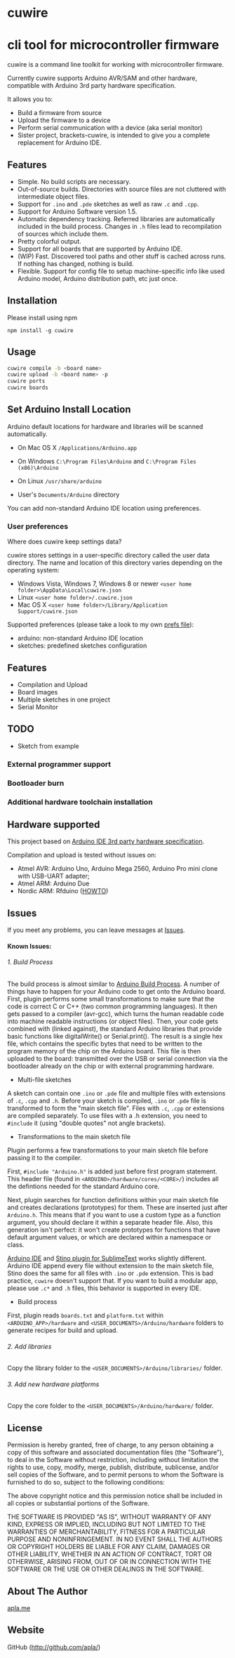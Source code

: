 # cuwire
cli tool for microcontroller firmware
====================

cuwire is a command line toolkit for working with microcontroller firmware.

Currently cuwire supports Arduino AVR/SAM and other hardware, compatible with
Arduino 3rd party hardware specification.

It allows you to:

 * Build a firmware from source
 * Upload the firmware to a device
 * Perform serial communication with a device (aka serial monitor)
 * Sister project, brackets-cuwire, is intended to give you a complete replacement for Arduino IDE.

## Features

 * Simple. No build scripts are necessary.
 * Out-of-source builds. Directories with source files are not cluttered with intermediate object files.
 * Support for `.ino` and `.pde` sketches as well as raw `.c` and `.cpp`.
 * Support for Arduino Software version 1.5.
 * Automatic dependency tracking. Referred libraries are automatically included in the build process. Changes in `.h` files lead to recompilation of sources which include them.
 * Pretty colorful output.
 * Support for all boards that are supported by Arduino IDE.
 * (WIP) Fast. Discovered tool paths and other stuff is cached across runs. If nothing has changed, nothing is build.
 * Flexible. Support for config file to setup machine-specific info like used Arduino model, Arduino distribution path, etc just once.

## Installation

Please install using npm

`npm install -g cuwire`

## Usage

``` sh
cuwire compile -b <board name>
cuwire upload -b <board name> -p
cuwire ports
cuwire boards
```

## Set Arduino Install Location

Arduino default locations for hardware and libraries will be scanned automatically.

* On Mac OS X `/Applications/Arduino.app`

* On Windows `C:\Program Files\Arduino` and `C:\Program Files (x86)\Arduino`

* On Linux `/usr/share/arduino`

* User's `Documents/Arduino` directory

You can add non-standard Arduino IDE location using preferences.

### User preferences

Where does cuwire keep settings data?

cuwire stores settings in a user-specific directory called the user data directory. The name and location of this directory varies depending on the operating system:

 * Windows Vista, Windows 7, Windows 8 or newer `<user home folder>\AppData\Local\cuwire.json`
 * Linux `<user home folder>/.cuwire.json`
 * Mac OS X `<user home folder>/Library/Application Support/cuwire.json`

Supported preferences (please take a look to my own [prefs file](https://gist.github.com/apla/6fe7410fd5de58a8ee71)):

 * arduino: non-standard Arduino IDE location
 * sketches: predefined sketches configuration

## Features

 * Compilation and Upload
 * Board images
 * Multiple sketches in one project
 * Serial Monitor

## TODO

 * Sketch from example

### External programmer support

### Bootloader burn

### Additional hardware toolchain installation

## Hardware supported

This project based on [Arduino IDE 3rd party hardware specification](https://github.com/arduino/Arduino/wiki/Arduino-IDE-1.5---3rd-party-Hardware-specification).

Compilation and upload is tested without issues on:

 * Atmel AVR: Arduino Uno, Arduino Mega 2560, Arduino Pro mini clone with USB-UART adapter;
 * Atmel ARM: Arduino Due
 * Nordic ARM: Rfduino ([HOWTO](https://github.com/apla/brackets-cuwire/wiki/platform:-RFDuino))

## Issues
If you meet any problems, you can leave messages at [Issues](https://github.com/apla/brackets-cuwire/issues).

#### Known Issues:

###### 1. Build Process

The build process is almost similar to [Arduino Build Process](http://arduino.cc/en/Hacking/BuildProcess).
A number of things have to happen for your Arduino code to get onto the Arduino board.
First, plugin performs some small transformations to make sure that the code is correct C or C++
(two common programming languages). It then gets passed to a compiler (avr-gcc),
which turns the human readable code into machine readable instructions (or object files).
Then, your code gets combined with (linked against), the standard Arduino libraries
that provide basic functions like digitalWrite() or Serial.print().
The result is a single hex file, which contains the specific bytes that need to be written
to the program memory of the chip on the Arduino board. This file is then uploaded to the board:
transmitted over the USB or serial connection via the bootloader already on the chip
or with external programming hardware.

* Multi-file sketches

A sketch can contain one `.ino` or `.pde` file and multiple files with extensions of `.c`, `.cpp` and `.h`.
Before your sketch is compiled, `.ino` or `.pde` file is transformed to form the "main sketch file".
Files with `.c`, `.cpp` or extensions are compiled separately. To use files with a .h extension,
you need to `#include` it (using "double quotes" not angle brackets).

* Transformations to the main sketch file

Plugin performs a few transformations to your main sketch file before passing it to the compiler.

First, `#include "Arduino.h"` is added just before first program statement. This header file
(found in `<ARDUINO>/hardware/cores/<CORE>/`) includes all the defintions needed for the standard Arduino core.

Next, plugin searches for function definitions within your main sketch file and creates declarations
(prototypes) for them. These are inserted just after `Arduino.h`. This means that if you want to use
a custom type as a function argument, you should declare it within a separate header file.
Also, this generation isn't perfect: it won't create prototypes for functions that have default argument values,
or which are declared within a namespace or class.

[Arduino IDE](http://arduino.cc) and [Stino plugin for SublimeText]() works slightly different.
Arduino IDE append every file without extension to the main sketch file, Stino does the same for
all files with `.ino` or `.pde` extension. This is bad practice, `cuwire` doesn't support that.
If you want to build a modular app, please use `.c*` and `.h` files, this behavior is supported in every IDE.

* Build process

First, plugin reads `boards.txt` and `platform.txt` within `<ARDUINO_APP>/hardware` and `<USER_DOCUMENTS>/Arduino/hardware`
folders to generate recipes for build and upload.

###### 2. Add libraries

Copy the library folder to the `<USER_DOCUMENTS>/Arduino/libraries/` folder.

###### 3. Add new hardware platforms

Copy the core folder to the `<USER_DOCUMENTS>/Arduino/hardware/` folder.

## License
Permission is hereby granted, free of charge, to any person obtaining a copy of this software and associated
documentation files (the "Software"), to deal in the Software without restriction, including without limitation
the rights to use, copy, modify, merge, publish, distribute, sublicense, and/or sell copies of the Software,
and to permit persons to whom the Software is furnished to do so, subject to the following conditions:

The above copyright notice and this permission notice shall be included in all copies or substantial portions
of the Software.

THE SOFTWARE IS PROVIDED "AS IS", WITHOUT WARRANTY OF ANY KIND, EXPRESS OR IMPLIED, INCLUDING BUT NOT LIMITED
TO THE WARRANTIES OF MERCHANTABILITY, FITNESS FOR A PARTICULAR PURPOSE AND NONINFRINGEMENT. IN NO EVENT SHALL
THE AUTHORS OR COPYRIGHT HOLDERS BE LIABLE FOR ANY CLAIM, DAMAGES OR OTHER LIABILITY, WHETHER IN AN ACTION OF
CONTRACT, TORT OR OTHERWISE, ARISING FROM, OUT OF OR IN CONNECTION WITH THE SOFTWARE OR THE USE OR OTHER
DEALINGS IN THE SOFTWARE.

## About The Author
[apla.me](http://apla.me)

## Website
GitHub (http://github.com/apla/)

